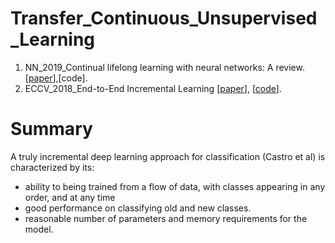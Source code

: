 # Transfer_Continuous_Unsupervised_Learning

1. NN_2019_Continual lifelong learning with neural networks: A review. [[paper](https://arxiv.org/abs/1802.07569)],[code].
1. ECCV_2018_End-to-End Incremental Learning [[paper](http://openaccess.thecvf.com/content_ECCV_2018/papers/Francisco_M._Castro_End-to-End_Incremental_Learning_ECCV_2018_paper.pdf)], [[code](https://github.com/fmcp/EndToEndIncrementalLearning)].


# Summary 
A truly incremental deep learning approach for classification (Castro et al) is characterized by its:
 - ability to being trained from a flow of data, with classes appearing in any order, and at any time 
 - good performance on classifying old and new classes.
 -  reasonable number of parameters and memory requirements for the model.
